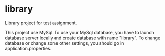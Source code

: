 # library
Library project for test assignment.

This project use MySql.
To use your MySql database, you have to launch database server locally and create database with name "library".
To change database or change some other settings, you should go in application.properties.
